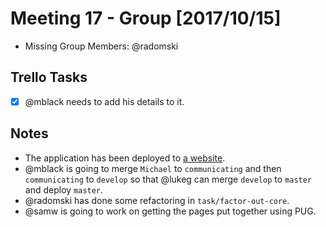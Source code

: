 # Meeting 17 - Group [2017/10/15]
- Missing Group Members: @radomski

## Trello Tasks
- [x] @mblack needs to add his details to it.

## Notes
- The application has been deployed to [a website](https://physimulator.appspot.com).
- @mblack is going to merge ``Michael`` to ``communicating`` and then ``communicating`` to ``develop`` so that @lukeg can merge ``develop`` to ``master`` and deploy ``master``.
- @radomski has done some refactoring in ``task/factor-out-core``.
- @samw is going to work on getting the pages put together using PUG.
